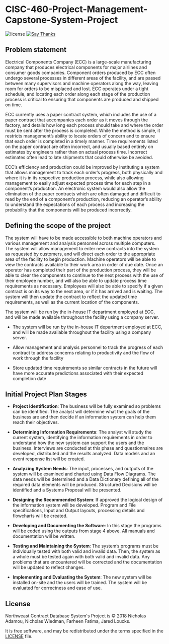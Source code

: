 # CISC-460-Project-Management-Capstone-System-Project

![license](https://img.shields.io/apm/l/vim-mode.svg)
[![Say Thanks](https://img.shields.io/badge/say-thanks-ff69b4.svg)](https://saythanks.io/to/NicholasAdamou)

Problem statement
----

Electrical Components Company (ECC) is a large-scale manufacturing company that produces electrical components for major airlines and consumer goods companies.  Component orders produced by ECC often undergo several processes in different areas of the facility, and are passed between many supervisors and machine operators along the way, leaving room for orders to be misplaced and lost.  ECC operates under a tight schedule, and locating each order along each stage of the production process is critical to ensuring that components are produced and shipped on time.
	
ECC currently uses a paper contract system, which includes the use of a paper contract that accompanies each order as it moves through the factory, and details how long each process should take and where the order must be sent after the process is completed.  While the method is simple, it restricts management’s ability to locate orders of concern and to ensure that each order is completed in a timely manner.  Time requirements listed on the paper contract are often incorrect, and usually based entirely on estimates by engineers rather than on actual process time.  Incorrect estimates often lead to late shipments that could otherwise be avoided.
	
ECC’s efficiency and production could be improved by instituting a system that allows management to track each order’s progress, both physically and where it is in its respective production process, while also allowing management to easily adjust expected process time for each step in a component’s production.  An electronic system would also allow the elimination of the paper contracts which are often damaged and difficult to read by the end of a component’s production, reducing an operator’s ability to understand the expectations of each process and increasing the probability that the components will be produced incorrectly.

Defining the scope of the project
----

The system will have to be made accessible to both machine operators and various management and analysis personnel across multiple computers.  The system will allow management to enter new contracts into the system as requested by customers, and will direct each order to the appropriate area of the facility to begin production.  Machine operators will be able to view the contracts available to their work area in order of due date.  Once an operator has completed their part of the production process, they will be able to clear the components to continue to the next process with the use of their employee number, and will also be able to update process time requirements as necessary.  Employees will also be able to specify if a given contract is on its way to the next area, or if it has arrived and is waiting.  The system will then update the contract to reflect the updated time requirements, as well as the current location of the components.

The system will be run by the in-house IT department employed at ECC, and will be made available throughout the facility using a company server.

* The system will be run by the in-house IT department employed at ECC, and will be made available throughout the facility using a company server.

* Allow management and analysis personnel to track the progress of each contract to address concerns relating to productivity and the flow of work through the facility

* Store updated time requirements so similar contracts in the future will have more accurate predictions associated with their expected completion date

Initial Project Plan Stages
----

* **Project Identification**: The business will be fully examined so problems can be identified.  The analyst will determine what the goals of the business are and then decide if an information system can help them reach their objectives.

* **Determining Information Requirements**: The analyst will study the current system, identifying the information requirements in order to understand how the new system can support the users and the business. Interviews are conducted at this phase and questionnaires are developed, distributed and the results analyzed. Data models and an event response list will be created.

* **Analyzing System Needs**: The input, processes, and outputs of the system will be examined and charted using Data Flow Diagrams. The data needs will be determined and a Data Dictionary defining all of the required data elements will be produced. Structured Decisions will be identified and a Systems Proposal will be presented.

* **Designing the Recommended System**: If approved the logical design of the information system will be developed. Program and File specifications, Input and Output layouts, processing details and flowcharts will be created.

* **Developing and Documenting the Software**: In this stage the programs will be coded using the outputs from stage 4 above. All manuals and documentation will be written.

* **Testing and Maintaining the System**: The system’s programs must be individually tested with both valid and invalid data.  Then, the system as a whole must be tested again with both valid and invalid data.  Any problems that are encountered will be corrected and the documentation will be updated to reflect changes.

* **Implementing and Evaluating the System**: The new system will be installed on-site and the users will be trained.  The system will be evaluated for correctness and ease of use. 

License
-------

Northweast Contract Database System's Project is © 2018 Nicholas Adamou, Nicholas Wiedman, Farheen Fatima, Jared Loucks.

It is free software, and may be redistributed under the terms specified in the [LICENSE] file.

[LICENSE]: LICENSE

